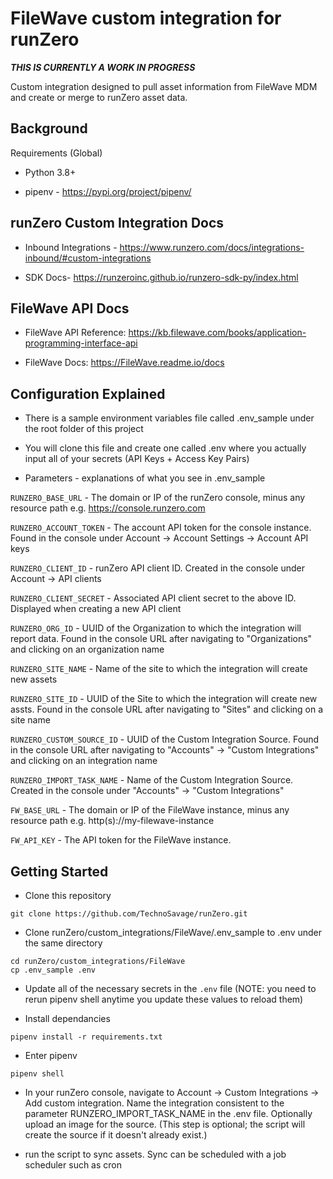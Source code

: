 # FileWave custom integration for runZero

***THIS IS CURRENTLY A WORK IN PROGRESS***

Custom integration designed to pull asset information from FileWave MDM and create or merge to runZero asset data.

## Background

Requirements (Global)

- Python 3.8+

- pipenv - https://pypi.org/project/pipenv/

## runZero Custom Integration Docs

- Inbound Integrations - https://www.runzero.com/docs/integrations-inbound/#custom-integrations

- SDK Docs- https://runzeroinc.github.io/runzero-sdk-py/index.html

## FileWave API Docs

- FileWave API Reference: https://kb.filewave.com/books/application-programming-interface-api

- FileWave Docs: https://FileWave.readme.io/docs

## Configuration Explained

- There is a sample environment variables file called .env_sample under the root folder of this project

- You will clone this file and create one called .env where you actually input all of your secrets (API Keys + Access Key Pairs)

- Parameters - explanations of what you see in .env_sample

`RUNZERO_BASE_URL` - The domain or IP of the runZero console, minus any resource path e.g. https://console.runzero.com

`RUNZERO_ACCOUNT_TOKEN` - The account API token for the console instance. Found in the console under Account -> Account Settings -> Account API keys

`RUNZERO_CLIENT_ID` - runZero API client ID. Created in the console under Account -> API clients

`RUNZERO_CLIENT_SECRET` - Associated API client secret to the above ID. Displayed when creating a new API client

`RUNZERO_ORG_ID` - UUID of the Organization to which the integration will report data. Found in the console URL after navigating to "Organizations" and clicking on an organization name

`RUNZERO_SITE_NAME` - Name of the site to which the integration will create new assets

`RUNZERO_SITE_ID` - UUID of the Site to which the integration will create new assts. Found in the console URL after navigating to "Sites" and clicking on a site name

`RUNZERO_CUSTOM_SOURCE_ID` - UUID of the Custom Integration Source. Found in the console URL after navigating to "Accounts" -> "Custom Integrations" and clicking on an  integration name

`RUNZERO_IMPORT_TASK_NAME` - Name of the Custom Integration Source. Created in the console under "Accounts" -> "Custom Integrations"

`FW_BASE_URL` - The domain or IP of the FileWave instance, minus any resource path e.g. http(s)://my-filewave-instance

`FW_API_KEY` - The API token for the FileWave instance.

## Getting Started

- Clone this repository

```
git clone https://github.com/TechnoSavage/runZero.git
```

- Clone runZero/custom_integrations/FileWave/.env_sample to .env under the same directory

```
cd runZero/custom_integrations/FileWave
cp .env_sample .env
```

- Update all of the necessary secrets in the `.env` file (NOTE: you need to rerun pipenv shell anytime you update these  values to reload them)

- Install dependancies

```
pipenv install -r requirements.txt
```

- Enter pipenv

```
pipenv shell
```
- In your runZero console, navigate to Account -> Custom Integrations -> Add custom integration. Name the integration consistent to the parameter RUNZERO_IMPORT_TASK_NAME in the .env file. Optionally upload an image for the source. 
(This step is optional; the script will create the source if it doesn't already exist.)

- run the script to sync assets. Sync can be scheduled with a job scheduler such as cron